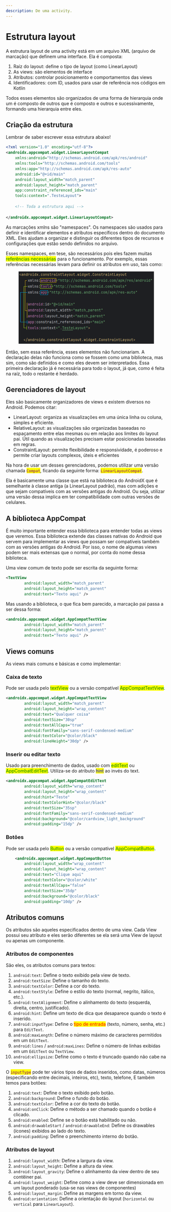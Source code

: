 ```yaml
---
description: De uma activity.
---
```


# Estrutura layout

A estrutura layout de uma activity está em um arquivo XML (arquivo de marcação) que definem uma interface. Ela é composta:

1. Raíz do layout: define o tipo de layout (como LinearLayout)
2. As views: são elementos de interface
3. Atributos: controlar posicionamento e comportamentos das views
4. Identificadores: com ID, usados para usar de referência nos códigos em Kotlin

Todos esses elementos são organizados de uma forma de hierarquia onde um é composto de outros que é composto e outros e sucessivamente, formando uma hierarquia entre eles.



## Criação da estrutura

Lembrar de saber escrever essa estrutura abaixo!

```xml
<?xml version="1.0" encoding="utf-8"?>
<androidx.appcompat.widget.LinearLayoutCompat
    xmlns:android="http://schemas.android.com/apk/res/android"
    xmlns:tools="http://schemas.android.com/tools"
    xmlns:app="http://schemas.android.com/apk/res-auto"
    android:id="@+id/main"
    android:layout_width="match_parent"
    android:layout_height="match_parent"
    app:constraint_referenced_ids="main"
    tools:context=".TesteLayout">
    
    <!-- Toda a estrutura aqui -->
    
</androidx.appcompat.widget.LinearLayoutCompat>
```

As marcações xmlns são "namespaces". Os namespaces são usados para definir e identificar elementos e atributos específicos dentro do documento XML. Eles ajudam a organizar e distinguir os diferentes tipos de recursos e configurações que estão sendo definidos no arquivo.&#x20;

Esses namespaces, em tese, são necessários pois eles fazem muitas <mark style="color:green;">referências necessárias</mark> para o funcionamento. Por exemplo, essas referências necessárias levam para definir os atributos em uso, tais como:&#x20;

<figure><img src="../../.gitbook/assets/image (2).png" alt=""><figcaption></figcaption></figure>

Então, sem essa referência, esses elementos não funcionariam. A declaração delas não funciona como se fossem como uma biblioteca, mas sim, como são definidos e como eles devem ser interpretados. Essa primeira declaração já é necessária para todo o layout, já que, como é feita na raíz, todo o restante é herdado.



## Gerenciadores de layout

Eles são basicamente organizadores de views e existem diversos no Android. Podemos citar:

* LinearLayout: organiza as visualizações em uma única linha ou coluna, simples e eficiente.
* RelativeLayout: as visualizações são organizadas baseadas no espaçamento entre elas mesmas ou em relação aos limites do layout pai. Útil quando as visualizações precisam estar posicionadas baseadas em regras.
* ConstraintLayout: permite flexibilidade e responsividade, é poderoso e permite criar layouts complexos, úteis e eficientes

Na hora de usar um desses gerenciadores, podemos utilizar uma versão chamada <mark style="color:purple;">`Compat`</mark>, ficando da seguinte forma: <mark style="color:purple;">`LinearLayoutCompat`</mark>.&#x20;

Ela é basicamente uma classe que está na biblioteca do AndroidX que é semelhante à classe antiga (a LinearLayout padrão), mas com adições e que sejam compatíveis com as versões antigas do Android. Ou seja, utilizar uma versão dessa implica em ter compatibilidade com outras versões de celulares.



## A biblioteca AppCompat

É muito importante entender essa biblioteca para entender todas as views que veremos. Essa biblioteca extende das classes nativas do Android que servem para implementar as views que possam ser compatíveis também com as versões antigas do Android. Por isso, o nome de algumas views podem ser mais extensas que o normal, por conta do nome dessa biblioteca.

Uma view comum de texto pode ser escrita da seguinte forma:

```xml
<TextView
        android:layout_width="match_parent"
        android:layout_height="match_parent"
        android:text="Texto aqui" />
```

Mas usando a biblioteca, o que fica bem parecido, a marcação pai passa a ser dessa forma:

```xml
<androidx.appcompat.widget.AppCompatTextView
        android:layout_width="match_parent"
        android:layout_height="match_parent"
        android:text="Texto aqui" />
```

## Views comuns

As views mais comuns e básicas e como implementar:

### Caixa de texto

Pode ser usada pelo <mark style="color:green;">textView</mark> ou a versão compatível <mark style="color:green;">AppCompatTextView</mark>.

```xml
<androidx.appcompat.widget.AppCompatTextView
        android:layout_width="match_parent"
        android:layout_height="wrap_content"
        android:text="Qualquer coisa"
        android:textSize="30sp"
        android:textAllCaps="true"
        android:fontFamily="sans-serif-condensed-medium"
        android:textColor="@color/black"
        android:lineHeight="30dp" />
```

### Inserir ou editar texto

Usado para preenchimento de dados, usado com <mark style="color:green;">editText</mark> ou <mark style="color:green;">AppCombatEditText</mark>. Utiliza-se do atributo <mark style="color:blue;">hint</mark> ao invés do text.

```xml
<androidx.appcompat.widget.AppCompatEditText
        android:layout_width="wrap_content"
        android:layout_height="wrap_content"
        android:hint="Teste"
        android:textColorHint="@color/black"
        android:textSize="35sp"
        android:fontFamily="sans-serif-condensed-medium"
        android:background="@color/cardview_light_background"
        android:padding="15dp" />
```

### Botões

Pode ser usada pelo <mark style="color:green;">Button</mark> ou a versão compatível <mark style="color:green;">AppCompatButton</mark>.

```xml
    <androidx.appcompat.widget.AppCompatButton
        android:layout_width="wrap_content"
        android:layout_height="wrap_content"
        android:text="Clique aqui"
        android:textColor="@color/white"
        android:textAllCaps="false"
        android:textSize="35dp"
        android:background="@color/black"
        android:padding="10dp" />
```



## Atributos comuns

Os atributos são aqueles especificados dentro de uma view. Cada View possui seu atributo e eles serão diferentes se ela será uma View de layout ou apenas um componente.

### Atributos de componentes

São eles, os atributos comuns para textos:

1. `android:text`: Define o texto exibido pela view de texto.
2. `android:textSize`: Define o tamanho do texto.
3. `android:textColor`: Define a cor do texto.
4. `android:textStyle`: Define o estilo do texto (normal, negrito, itálico, etc.).
5. `android:textAlignment`: Define o alinhamento do texto (esquerda, direita, centro, justificado).
6. `android:hint`: Define um texto de dica que desaparece quando o texto é inserido.
7. `android:inputType`: Define o <mark style="color:red;">tipo de entrada</mark> (texto, número, senha, etc.) para `EditText`.
8. `android:maxLength`: Define o número máximo de caracteres permitidos em um `EditText`.
9. `android:lines` / `android:maxLines`: Define o número de linhas exibidas em um `EditText` ou `TextView`.
10. `android:ellipsize`: Define como o texto é truncado quando não cabe na view.

O <mark style="color:purple;">`inputType`</mark> pode ter vários tipos de dados inseridos, como datas, números (especificando entre decimais, inteiros, etc), texto, telefone, E também temos para botões:

1. `android:text`: Define o texto exibido pelo botão.
2. `android:background`: Define o fundo do botão.
3. `android:textColor`: Define a cor do texto do botão.
4. `android:onClick`: Define o método a ser chamado quando o botão é clicado.
5. `android:enabled`: Define se o botão está habilitado ou não.
6. `android:drawableStart` / `android:drawableEnd`: Define os drawables (ícones) exibidos ao lado do texto.
7. `android:padding`: Define o preenchimento interno do botão.

### Atributos de layout

1. `android:layout_width`: Define a largura da view.
2. `android:layout_height`: Define a altura da view.
3. `android:layout_gravity`: Define o alinhamento da view dentro de seu contêiner pai.
4. `android:layout_weight`: Define como a view deve ser dimensionada em um layout ponderado (usa-se nas views de componentes)
5. `android:layout_margin`: Define as margens em torno da view.
6. `android:orientation`: Define a orientação do layout (`horizontal` ou `vertical` para `LinearLayout`).
